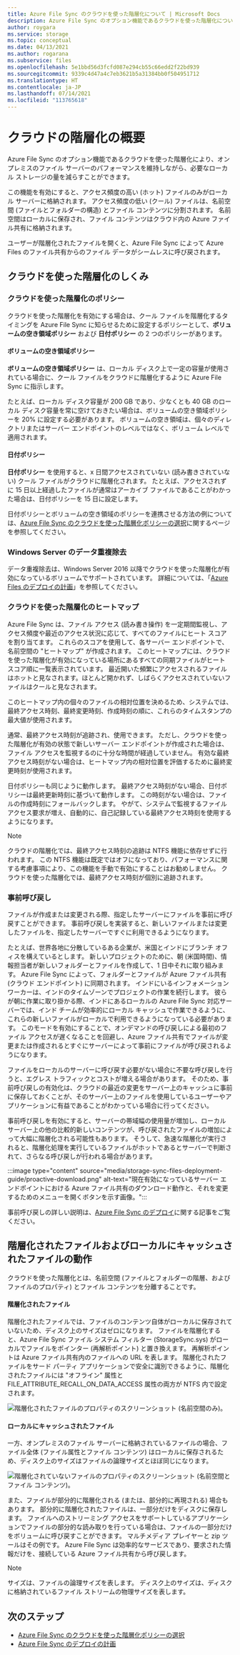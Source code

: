 ```yaml
---
title: Azure File Sync のクラウドを使った階層化について | Microsoft Docs
description: Azure File Sync のオプション機能であるクラウドを使った階層化について説明します。 頻繁にアクセスするファイルはサーバー上にローカルにキャッシュされ、その他は Azure Files に階層化されます。
author: roygara
ms.service: storage
ms.topic: conceptual
ms.date: 04/13/2021
ms.author: rogarana
ms.subservice: files
ms.openlocfilehash: 5e1bbd56d3fcfd087e294cb55c66edd2f22bd939
ms.sourcegitcommit: 9339c4d47a4c7eb3621b5a31384bb0f504951712
ms.translationtype: HT
ms.contentlocale: ja-JP
ms.lasthandoff: 07/14/2021
ms.locfileid: "113765618"
---
```

# <a name="cloud-tiering-overview"></a>クラウドの階層化の概要
Azure File Sync のオプション機能であるクラウドを使った階層化により、オンプレミスのファイル サーバーのパフォーマンスを維持しながら、必要なローカル ストレージの量を減らすことができます。

この機能を有効にすると、アクセス頻度の高い (ホット) ファイルのみがローカル サーバーに格納されます。 アクセス頻度の低い (クール) ファイルは、名前空間 (ファイルとフォルダーの構造) とファイル コンテンツに分割されます。 名前空間はローカルに保存され、ファイル コンテンツはクラウド内の Azure ファイル共有に格納されます。 

ユーザーが階層化されたファイルを開くと、Azure File Sync によって Azure Files のファイル共有からのファイル データがシームレスに呼び戻されます。

## <a name="how-cloud-tiering-works"></a>クラウドを使った階層化のしくみ

### <a name="cloud-tiering-policies"></a>クラウドを使った階層化のポリシー
クラウドを使った階層化を有効にする場合は、クール ファイルを階層化するタイミングを Azure File Sync に知らせるために設定するポリシーとして、**ボリュームの空き領域ポリシー** および **日付ポリシー** の 2 つのポリシーがあります。 

#### <a name="volume-free-space-policy"></a>ボリュームの空き領域ポリシー
**ボリュームの空き領域ポリシー** は、ローカル ディスク上で一定の容量が使用されている場合に、クール ファイルをクラウドに階層化するように Azure File Sync に指示します。 

たとえば、ローカル ディスク容量が 200 GB であり、少なくとも 40 GB のローカル ディスク容量を常に空けておきたい場合は、ボリュームの空き領域ポリシーを 20% に設定する必要があります。 ボリュームの空き領域は、個々のディレクトリまたはサーバー エンドポイントのレベルではなく、ボリューム レベルで適用されます。 

#### <a name="date-policy"></a>日付ポリシー
**日付ポリシー** を使用すると、x 日間アクセスされていない (読み書きされていない) クール ファイルがクラウドに階層化されます。 たとえば、アクセスされずに 15 日以上経過したファイルが通常はアーカイブ ファイルであることがわかった場合は、日付ポリシーを 15 日に設定します。 

日付ポリシーとボリュームの空き領域のポリシーを連携させる方法の例については、[Azure File Sync のクラウドを使った階層化ポリシーの選択](file-sync-choose-cloud-tiering-policies.md)に関するページを参照してください。

### <a name="windows-server-data-deduplication"></a>Windows Server のデータ重複除去
データ重複除去は、Windows Server 2016 以降でクラウドを使った階層化が有効になっているボリュームでサポートされています。 詳細については、「[Azure Files のデプロイの計画](file-sync-planning.md#data-deduplication)」を参照してください。

### <a name="cloud-tiering-heatmap"></a>クラウドを使った階層化のヒートマップ
Azure File Sync は、ファイル アクセス (読み書き操作) を一定期間監視し、アクセス頻度や最近のアクセス状況に応じて、すべてのファイルにヒート スコアを割り当てます。 これらのスコアを使用して、各サーバー エンドポイントで、名前空間の "ヒートマップ" が作成されます。 このヒートマップには、クラウドを使った階層化が有効になっている場所にあるすべての同期ファイルがヒート スコア順に一覧表示されています。 最近開いた頻繁にアクセスされるファイルはホットと見なされます。ほとんど開かれず、しばらくアクセスされていないファイルはクールと見なされます。 

このヒートマップ内の個々のファイルの相対位置を決めるため、システムでは、最終アクセス時刻、最終変更時刻、作成時刻の順に、これらのタイムスタンプの最大値が使用されます。 

通常、最終アクセス時刻が追跡され、使用できます。 ただし、クラウドを使った階層化が有効の状態で新しいサーバー エンドポイントが作成された場合は、ファイル アクセスを監視するのに十分な時間が経過していません。 有効な最終アクセス時刻がない場合は、ヒートマップ内の相対位置を評価するために最終変更時刻が使用されます。  

日付ポリシーも同じように動作します。 最終アクセス時刻がない場合、日付ポリシーは最終更新時刻に基づいて動作します。 この時刻がない場合は、ファイルの作成時刻にフォールバックします。 やがて、システムで監視するファイル アクセス要求が増え、自動的に、自己記録している最終アクセス時刻を使用するようになります。

> [!Note]
> クラウドの階層化では、最終アクセス時刻の追跡は NTFS 機能に依存せずに行われます。 この NTFS 機能は既定ではオフになっており、パフォーマンスに関する考慮事項により、この機能を手動で有効にすることはお勧めしません。 クラウドを使った階層化では、最終アクセス時刻が個別に追跡されます。

### <a name="proactive-recalling"></a>事前呼び戻し

ファイルが作成または変更される際、指定したサーバーにファイルを事前に呼び戻すことができます。 事前呼び戻しを実装すると、新しいファイルまたは変更したファイルを、指定したサーバーですぐに利用できるようになります。 

たとえば、世界各地に分散しているある企業が、米国とインドにブランチ オフィスを構えているとします。 新しいプロジェクトのために、朝 (米国時間)、情報担当者が新しいフォルダーとファイルを作成して、1 日中それに取り組みます。 Azure File Sync によって、フォルダーとファイルが Azure ファイル共有 (クラウド エンドポイント) に同期されます。 インドにいるインフォメーション ワーカーは、インドのタイムゾーンでプロジェクトの作業を続行します。 彼らが朝に作業に取り掛かる際、インドにあるローカルの Azure File Sync 対応サーバーでは、インド チームが効率的にローカル キャッシュで作業できるように、これらの新しいファイルがローカルで利用できるようになっている必要があります。 このモードを有効にすることで、オンデマンドの呼び戻しによる最初のファイル アクセスが遅くなることを回避し、Azure ファイル共有でファイルが変更または作成されるとすぐにサーバーによって事前にファイルが呼び戻されるようになります。

ファイルをローカルのサーバーに呼び戻す必要がない場合に不要な呼び戻しを行うと、エグレス トラフィックとコストが増える場合があります。 そのため、事前呼び戻しの有効化は、クラウドの最近の変更をサーバー上のキャッシュに事前に保存しておくことが、そのサーバー上のファイルを使用しているユーザーやアプリケーションに有益であることがわかっている場合に行ってください。 

事前呼び戻しを有効にすると、サーバーの帯域幅の使用量が増加し、ローカル サーバー上の他の比較的新しいコンテンツが、呼び戻されたファイルの増加によって大幅に階層化される可能性もあります。 そうして、急速な階層化が実行されると、階層化処理を実行しているファイルがホットであるとサーバーで判断されて、さらなる呼び戻しが行われる場合があります。 

:::image type="content" source="media/storage-sync-files-deployment-guide/proactive-download.png" alt-text="現在有効になっているサーバー エンドポイントにおける Azure ファイル共有のダウンロード動作と、それを変更するためのメニューを開くボタンを示す画像。":::

事前呼び戻しの詳しい説明は、[Azure File Sync のデプロイ](file-sync-deployment-guide.md#proactively-recall-new-and-changed-files-from-an-azure-file-share)に関する記事をご覧ください。

## <a name="tiered-vs-locally-cached-file-behavior"></a>階層化されたファイルおよびローカルにキャッシュされたファイルの動作

クラウドを使った階層化とは、名前空間 (ファイルとフォルダーの階層、およびファイルのプロパティ) とファイル コンテンツを分離することです。 

#### <a name="tiered-file"></a>階層化されたファイル

階層化されたファイルでは、ファイルのコンテンツ自体がローカルに保存されていないため、ディスク上のサイズはゼロになります。 ファイルを階層化すると、Azure File Sync ファイル システム フィルター (StorageSync.sys) がローカルでファイルをポインター (再解析ポイント) と置き換えます。 再解析ポイントは Azure ファイル共有内のファイルへの URL を表します。 階層化されたファイルをサード パーティ アプリケーションで安全に識別できるように、階層化されたファイルには "オフライン" 属性と FILE_ATTRIBUTE_RECALL_ON_DATA_ACCESS 属性の両方が NTFS 内で設定されます。   

![階層化されたファイルのプロパティのスクリーンショット (名前空間のみ)。](media/storage-sync-cloud-tiering-overview/cloud-tiering-overview-2.png)    

#### <a name="locally-cached-file"></a>ローカルにキャッシュされたファイル

一方、オンプレミスのファイル サーバーに格納されているファイルの場合、ファイル全体 (ファイル属性とファイル コンテンツ) はローカルに保存されるため、ディスク上のサイズはファイルの論理サイズとほぼ同じになります。     

![階層化されていないファイルのプロパティのスクリーンショット (名前空間とファイル コンテンツ)。](media/storage-sync-cloud-tiering-overview/cloud-tiering-overview-1.png) 

また、ファイルが部分的に階層化される (または、部分的に再現される) 場合もあります。 部分的に階層化されたファイルは、一部分だけをディスクに保存します。 ファイルへのストリーミング アクセスをサポートしているアプリケーションでファイルの部分的な読み取りを行っている場合は、ファイルの一部分だけをボリュームに呼び戻すことができます。 マルチメディア プレイヤーと zip ツールはその例です。 Azure File Sync は効率的なサービスであり、要求された情報だけを、接続している Azure ファイル共有から呼び戻します。

> [!NOTE]
> サイズは、ファイルの論理サイズを表します。 ディスク上のサイズは、ディスクに格納されているファイル ストリームの物理サイズを表します。

## <a name="next-steps"></a>次のステップ

* [Azure File Sync のクラウドを使った階層化ポリシーの選択](file-sync-choose-cloud-tiering-policies.md)
* [Azure File Sync のデプロイの計画](file-sync-planning.md)

